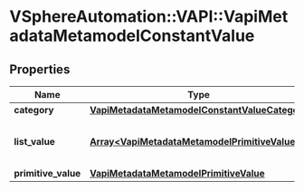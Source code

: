 # VSphereAutomation::VAPI::VapiMetadataMetamodelConstantValue

## Properties
Name | Type | Description | Notes
------------ | ------------- | ------------- | -------------
**category** | [**VapiMetadataMetamodelConstantValueCategory**](VapiMetadataMetamodelConstantValueCategory.md) |  | 
**list_value** | [**Array&lt;VapiMetadataMetamodelPrimitiveValue&gt;**](VapiMetadataMetamodelPrimitiveValue.md) | List value of the constant element. | [optional] 
**primitive_value** | [**VapiMetadataMetamodelPrimitiveValue**](VapiMetadataMetamodelPrimitiveValue.md) |  | [optional] 


